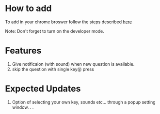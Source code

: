 # How to add
To add in your chrome broswer follow the steps described [here](https://developer.chrome.com/docs/extensions/get-started/tutorial/hello-world#load-unpacked)

Note: Don't forget to turn on the developer mode.

# Features
1. Give notificaion (with sound) when new question is available.
2. skip the question with single key(j) press

# Expected Updates
1. Option of selecting your own key, sounds etc... through a popup setting window.
.
.
